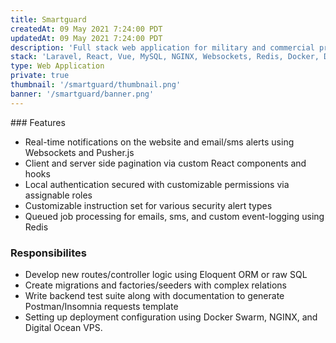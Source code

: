 ```yaml
---
title: Smartguard
createdAt: 09 May 2021 7:24:00 PDT
updatedAt: 09 May 2021 7:24:00 PDT
description: 'Full stack web application for military and commercial property managers to react to real-time security alerts built using React, Laravel, and MySQL.  Responsible for the backend and contributing to the frontend.'
stack: 'Laravel, React, Vue, MySQL, NGINX, Websockets, Redis, Docker, Digital Ocean'
type: Web Application
private: true
thumbnail: '/smartguard/thumbnail.png'
banner: '/smartguard/banner.png'
---
```


<div>
    <nuxt-img provider="cloudinary" src="smartguard/details.png" />
</div>
### Features

- Real-time notifications on the website and email/sms alerts using Websockets and Pusher.js
- Client and server side pagination via custom React components and hooks
- Local authentication secured with customizable permissions via assignable roles
- Customizable instruction set for various security alert types
- Queued job processing for emails, sms, and custom event-logging using Redis

### Responsibilites

- Develop new routes/controller logic using Eloquent ORM or raw SQL
- Create migrations and factories/seeders with complex relations
- Write backend test suite along with documentation to generate Postman/Insomnia requests template
- Setting up deployment configuration using Docker Swarm, NGINX, and Digital Ocean VPS.

<div>
    <nuxt-img class="rounded-md" provider="cloudinary" src="smartguard/pages_btzg76.png" />
</div>
<div>
    <nuxt-img class="rounded-md" provider="cloudinary" src="smartguard/blurred_roles_gh2dml.png" />
</div>
